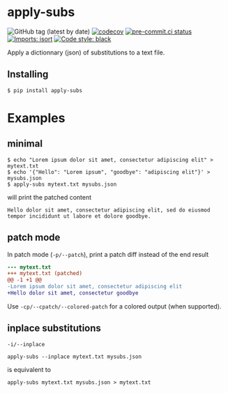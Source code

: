 # apply-subs
![GitHub tag (latest by date)](https://img.shields.io/github/v/tag/neutrinoceros/apply_subs)
[![codecov](https://codecov.io/gh/neutrinoceros/apply_subs/branch/main/graph/badge.svg)](https://codecov.io/gh/neutrinoceros/apply_subs)
[![pre-commit.ci status](https://results.pre-commit.ci/badge/github/neutrinoceros/apply_subs/main.svg)](https://results.pre-commit.ci/latest/github/neutrinoceros/apply_subs/main)
[![Imports: isort](https://img.shields.io/badge/%20imports-isort-%231674b1?style=flat&labelColor=ef8336)](https://pycqa.github.io/isort/)
[![Code style: black](https://img.shields.io/badge/code%20style-black-000000.svg)](https://github.com/psf/black)

Apply a dictionnary (json) of substitutions to a text file.
## Installing

```shell
$ pip install apply-subs
```

# Examples

## minimal
```shell
$ echo "Lorem ipsum dolor sit amet, consectetur adipiscing elit" > mytext.txt
$ echo '{"Hello": "Lorem ipsum", "goodbye": "adipiscing elit"}' > mysubs.json
$ apply-subs mytext.txt mysubs.json
```
will print the patched content
```
Hello dolor sit amet, consectetur adipiscing elit, sed do eiusmod tempor incididunt ut labore et dolore goodbye.
```

## patch mode


In patch mode (`-p/--patch`),
print a patch diff instead of the end result
```patch
--- mytext.txt
+++ mytext.txt (patched)
@@ -1 +1 @@
-Lorem ipsum dolor sit amet, consectetur adipiscing elit
+Hello dolor sit amet, consectetur goodbye
```

Use `-cp/--cpatch/--colored-patch` for a colored output (when supported).

## inplace substitutions
`-i/--inplace`
```
apply-subs --inplace mytext.txt mysubs.json
```
is equivalent to
```
apply-subs mytext.txt mysubs.json > mytext.txt
```
